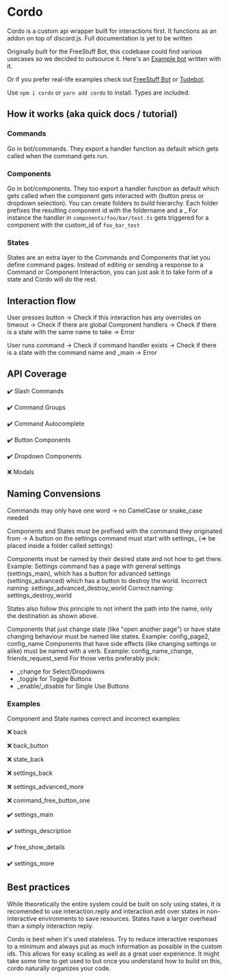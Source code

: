 # Cordo

Cordo is a custom api wrapper built for interactions first. It functions as an addon on top of discord.js. Full documentation is yet to be written

Originally built for the FreeStuff Bot, this codebase could find various usecases so we decided to outsource it. Here's an [Example bot](https://github.com/Maanex/cordo-example-bot) written with it.

Or if you prefer real-life examples check out [FreeStuff Bot](https://github.com/FreeStuffBot/discord/tree/master/src/bot) or [Tudebot](https://github.com/Maanex/tudebot4/tree/master/src/cordo).

Use `npm i cordo` or `yarn add cordo` to install. Types are included.


## How it works (aka quick docs / tutorial)

### Commands

Go in bot/commands. They export a handler function as default which gets called when the command gets run.

### Components

Go in bot/components. They too export a handler function as default which gets called when the component gets interacted with (button press or dropdown selection).
You can create folders to build hierarchy. Each folder prefixes the resulting component id with the foldername and a _
For instance the handler in `components/foo/bar/test.ts` gets triggered for a component with the custom_id of `foo_bar_test`

### States

States are an extra layer to the Commands and Components that let you define command pages. Instead of editing or sending a response to a Command or Component Interaction, you can just ask it to take form of a state and Cordo will do the rest.

## Interaction flow

User presses button -> Check if this interaction has any overrides on timeout -> Check if there are global Component handlers -> Check if there is a state with the same name to take -> Error

User runs command -> Check if command handler exists -> Check if there is a state with the command name and _main -> Error


## API Coverage

✔️ Slash Commands

✔️ Command Groups

✔️ Command Autocomplete

✔️ Button Components

✔️ Dropdown Components

❌ Modals


## Naming Convensions

Commands may only have one word -> no CamelCase or snake_case needed

Components and States must be prefixed with the command they originated from -> A button on the settings command must start with settings_ (=> be placed inside a folder called settings)

Components must be named by their desired state and not how to get there. Example: Settings command has a page with general settings (settings_main), which has a button for advanced settings (settings_advanced) which has a button to destroy the world.
Incorrect naming: settings_advanced_destroy_world
Correct naming: settings_destroy_world

States also follow this principle to not inherit the path into the name, only the destination as shown above.

Components that just change state (like "open another page") or have state changing behaviour must be named like states. Example: config_page2, config_name
Components that have side effects (like changing settings or alike) must be named with a verb. Example: config_name_change, friends_request_send
For those verbs preferably pick:
* _change for Select/Dropdowns
* _toggle for Toggle Buttons
* _enable/_disable for Single Use Buttons

### Examples

Component and State names correct and incorrect examples:

❌ back

❌ back_button

❌ state_back

❌ settings_back

❌ settings_advanced_more

❌ command_free_button_one

✔️ settings_main

✔️ settings_description

✔️ free_show_details

✔️ settings_more

## Best practices

While theoretically the entire system could be built on soly using states, it is recomended to use interaction.reply and interaction.edit over states in non-interactive environments to save resources. States have a larger overhead than a simply interaction reply.

Cordo is best when it's used stateless. Try to reduce interactive responses to a minimum and always put as much information as possible in the custom ids. This allows for easy scaling as well as a great user experience. It might take some time to get used to but once you understand how to build on this, cordo naturally organizes your code.

